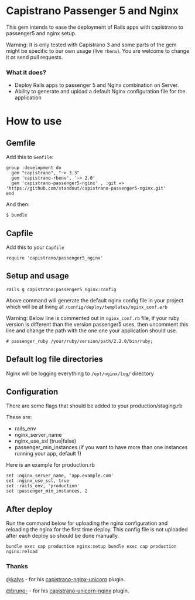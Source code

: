 # Capistrano Passenger 5 and Nginx

This gem intends to ease the deployment of Rails apps with capistrano to passenger5 and nginx setup.

Warning: It is only tested with Capistrano 3 and some parts of the gem might be specific to our own usage (live `rbenv`). You are welcome to change it or send pull requests.


### What it does?

* Deploy Rails apps to passenger 5 and Nginx combination on Server.
* Ability to generate and upload a default Nginx configuration file for the application


# How to use

## Gemfile

Add this to `Gemfile`:

    group :development do
      gem "capistrano", "~> 3.3"
      gem 'capistrano-rbenv', '~> 2.0'
      gem 'capistrano-passenger5-nginx' , :git => 'https://github.com/standout/capistrano-passenger5-nginx.git'
    end

And then:

    $ bundle

## Capfile

Add this to your `Capfile`


    require 'capistrano/passenger5_nginx'


## Setup and usage

    rails g capistrano:passenger5_nginx:config

Above command will generate the default nginx config file in your project which will be at living at `/config/deploy/templates/nginx_conf.erb`

Warning: Below line is commented out in `nginx_conf.rb` file, if your ruby version is different than the version passenger5 uses, then uncomment this line and change the path with the one one your application should use.

`# passenger_ruby /your/ruby/version/path/2.2.0/bin/ruby;`

## Default log file directories

Nginx will be logging everything to `/opt/nginx/log/` directory

## Configuration

There are some flags that should be added to your production/staging.rb

These are:
* rails_env
* nginx_server_name
* nginx_use_ssl (true|false)
* passenger_min_instances  (if you want to have more than one instances running your app, default 1)

Here is an example for production.rb

	set :nginx_server_name, 'app.example.com'
	set :nginx_use_ssl, true
	set :rails_env, 'production'
	set :passenger_min_instances, 2


## After deploy

Run the command below for uploading the nginx configuration and reloading the nginx for the first time deploy. This config file is not uploaded after each deploy so should be done manually.

`bundle exec cap production nginx:setup bundle exec cap production nginx:reload`

### Thanks

[@kalys](https://github.com/kalys) - for his
[capistrano-nginx-unicorn](https://github.com/kalys/capistrano-nginx-unicorn)
plugin.

[@bruno-](https://github.com/bruno-) - for his
[capistrano-unicorn-nginx](https://github.com/capistrano-plugins/capistrano-unicorn-nginx)
plugin.
